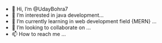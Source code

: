 - 👋 Hi, I’m @UdayBohra7
- 👀 I’m interested in java development...
- 🌱 I’m currently learning in web development field {MERN} ...
- 💞️ I’m looking to collaborate on ...
- 📫 How to reach me ...

<!---
UdayBohra7/UdayBohra7 is a ✨ special ✨ repository because its `README.md` (this file) appears on your GitHub profile.
You can click the Preview link to take a look at your changes.
--->
